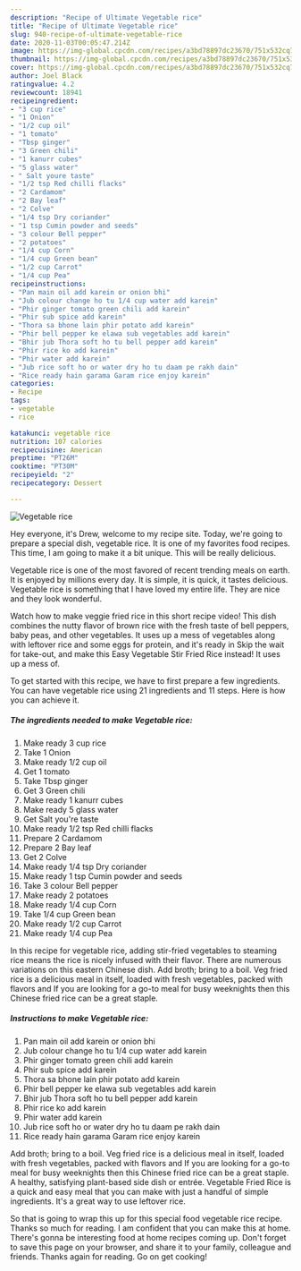 ```yaml
---
description: "Recipe of Ultimate Vegetable rice"
title: "Recipe of Ultimate Vegetable rice"
slug: 940-recipe-of-ultimate-vegetable-rice
date: 2020-11-03T00:05:47.214Z
image: https://img-global.cpcdn.com/recipes/a3bd78897dc23670/751x532cq70/vegetable-rice-recipe-main-photo.jpg
thumbnail: https://img-global.cpcdn.com/recipes/a3bd78897dc23670/751x532cq70/vegetable-rice-recipe-main-photo.jpg
cover: https://img-global.cpcdn.com/recipes/a3bd78897dc23670/751x532cq70/vegetable-rice-recipe-main-photo.jpg
author: Joel Black
ratingvalue: 4.2
reviewcount: 18941
recipeingredient:
- "3 cup rice"
- "1 Onion"
- "1/2 cup oil"
- "1 tomato"
- "Tbsp ginger"
- "3 Green chili"
- "1 kanurr cubes"
- "5 glass water"
- " Salt youre taste"
- "1/2 tsp Red chilli flacks"
- "2 Cardamom"
- "2 Bay leaf"
- "2 Colve"
- "1/4 tsp Dry coriander"
- "1 tsp Cumin powder and seeds"
- "3 colour Bell pepper"
- "2 potatoes"
- "1/4 cup Corn"
- "1/4 cup Green bean"
- "1/2 cup Carrot"
- "1/4 cup Pea"
recipeinstructions:
- "Pan main oil add karein or onion bhi"
- "Jub colour change ho tu 1/4 cup water add karein"
- "Phir ginger tomato green chili add karein"
- "Phir sub spice add karein"
- "Thora sa bhone lain phir potato add karein"
- "Phir bell pepper ke elawa sub vegetables add karein"
- "Bhir jub Thora soft ho tu bell pepper add karein"
- "Phir rice ko add karein"
- "Phir water add karein"
- "Jub rice soft ho or water dry ho tu daam pe rakh dain"
- "Rice ready hain garama Garam rice enjoy karein"
categories:
- Recipe
tags:
- vegetable
- rice

katakunci: vegetable rice 
nutrition: 107 calories
recipecuisine: American
preptime: "PT26M"
cooktime: "PT30M"
recipeyield: "2"
recipecategory: Dessert

---
```



![Vegetable rice](https://img-global.cpcdn.com/recipes/a3bd78897dc23670/751x532cq70/vegetable-rice-recipe-main-photo.jpg)

Hey everyone, it's Drew, welcome to my recipe site. Today, we're going to prepare a special dish, vegetable rice. It is one of my favorites food recipes. This time, I am going to make it a bit unique. This will be really delicious.

Vegetable rice is one of the most favored of recent trending meals on earth. It is enjoyed by millions every day. It is simple, it is quick, it tastes delicious. Vegetable rice is something that I have loved my entire life. They are nice and they look wonderful.

Watch how to make veggie fried rice in this short recipe video! This dish combines the nutty flavor of brown rice with the fresh taste of bell peppers, baby peas, and other vegetables. It uses up a mess of vegetables along with leftover rice and some eggs for protein, and it&#39;s ready in Skip the wait for take-out, and make this Easy Vegetable Stir Fried Rice instead! It uses up a mess of.


To get started with this recipe, we have to first prepare a few ingredients. You can have vegetable rice using 21 ingredients and 11 steps. Here is how you can achieve it.

<!--inarticleads1-->

##### The ingredients needed to make Vegetable rice:

1. Make ready 3 cup rice
1. Take 1 Onion
1. Make ready 1/2 cup oil
1. Get 1 tomato
1. Take Tbsp ginger
1. Get 3 Green chili
1. Make ready 1 kanurr cubes
1. Make ready 5 glass water
1. Get  Salt you&#39;re taste
1. Make ready 1/2 tsp Red chilli flacks
1. Prepare 2 Cardamom
1. Prepare 2 Bay leaf
1. Get 2 Colve
1. Make ready 1/4 tsp Dry coriander
1. Make ready 1 tsp Cumin powder and seeds
1. Take 3 colour Bell pepper
1. Make ready 2 potatoes
1. Make ready 1/4 cup Corn
1. Take 1/4 cup Green bean
1. Make ready 1/2 cup Carrot
1. Make ready 1/4 cup Pea


In this recipe for vegetable rice, adding stir-fried vegetables to steaming rice means the rice is nicely infused with their flavor. There are numerous variations on this eastern Chinese dish. Add broth; bring to a boil. Veg fried rice is a delicious meal in itself, loaded with fresh vegetables, packed with flavors and If you are looking for a go-to meal for busy weeknights then this Chinese fried rice can be a great staple. 

<!--inarticleads2-->

##### Instructions to make Vegetable rice:

1. Pan main oil add karein or onion bhi
1. Jub colour change ho tu 1/4 cup water add karein
1. Phir ginger tomato green chili add karein
1. Phir sub spice add karein
1. Thora sa bhone lain phir potato add karein
1. Phir bell pepper ke elawa sub vegetables add karein
1. Bhir jub Thora soft ho tu bell pepper add karein
1. Phir rice ko add karein
1. Phir water add karein
1. Jub rice soft ho or water dry ho tu daam pe rakh dain
1. Rice ready hain garama Garam rice enjoy karein


Add broth; bring to a boil. Veg fried rice is a delicious meal in itself, loaded with fresh vegetables, packed with flavors and If you are looking for a go-to meal for busy weeknights then this Chinese fried rice can be a great staple. A healthy, satisfying plant-based side dish or entrée. Vegetable Fried Rice is a quick and easy meal that you can make with just a handful of simple ingredients. It&#39;s a great way to use leftover rice. 

So that is going to wrap this up for this special food vegetable rice recipe. Thanks so much for reading. I am confident that you can make this at home. There's gonna be interesting food at home recipes coming up. Don't forget to save this page on your browser, and share it to your family, colleague and friends. Thanks again for reading. Go on get cooking!
